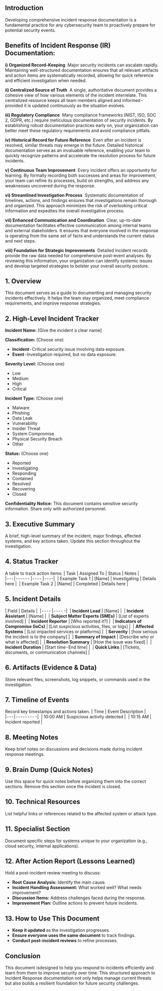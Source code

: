 ## **Introduction**
Developing comprehensive incident response documentation is a fundamental practice for any cybersecurity team to proactively prepare for potential security events.

## **Benefits of Incident Response (IR) Documentation:**

**i) Organized Record-Keeping** 
Major security incidents can escalate rapidly. Maintaining well-structured documentation ensures that all relevant artifacts and action items are systematically recorded, allowing for quick reference and efficient investigation when needed.

**ii) Centralized Source of Truth** 
A single, authoritative document provides a cohesive view of how various elements of the incident interrelate. This centralized resource keeps all team members aligned and informed - provided it is updated continuously as the situation evolves.

**iii) Regulatory Compliance** 
Many compliance frameworks (NIST, ISO, SOC 2, GDPR, etc.) require meticulous documentation of security incidents. By establishing robust documentation practices early on, your organization can better meet these regulatory requirements and avoid compliance pitfalls.

**iv) Historical Record for Future Reference** 
Even after an incident is resolved, similar threats may emerge in the future. Detailed historical documentation serves as an invaluable reference, enabling your team to quickly recognize patterns and accelerate the resolution process for future incidents.

**v) Continuous Team Improvement** 
Every incident offers an opportunity for learning. By formally recording both successes and areas for improvement, your team can refine its processes, build on strengths, and address any weaknesses uncovered during the response.

**vi) Streamlined Investigation Process** 
Systematic documentation of timelines, actions, and findings ensures that investigations remain thorough and organized. This approach minimizes the risk of overlooking critical information and expedites the overall investigative process.

**vii) Enhanced Communication and Coordination** 
Clear, up-to-date documentation facilitates effective communication among internal teams and external stakeholders. It ensures that everyone involved in the response is operating from the same set of facts and understands the current status and next steps.

**viii) Foundation for Strategic Improvements** 
Detailed incident records provide the raw data needed for comprehensive post-event analyses. By reviewing this information, your organization can identify systemic issues and develop targeted strategies to bolster your overall security posture.

## **1. Overview** 
This document serves as a guide to documenting and managing security incidents effectively. It helps the team stay organized, meet compliance requirements, and improve response strategies.

## **2. High-Level Incident Tracker** 
**Incident Name:** [Give the incident a clear name]

**Classification:** (Choose one) 
- **Incident** - Critical security issue involving data exposure. 
- **Event** - Investigation required, but no data exposure.

**Severity Level:** (Choose one) 
- Low 
- Medium 
- High 
- Critical

**Incident Type:** (Choose one) 
- Malware 
- Phishing 
- Data Leak 
- Vulnerability 
- Insider Threat 
- System Compromise 
- Physical Security Breach 
- Other

**Status:** (Choose one) 
- Reported 
- Investigating 
- Responding 
- Contained 
- Resolved 
- Recovering 
- Closed

**Confidentiality Notice:** This document contains sensitive security information. Share only with authorized personnel.

## **3. Executive Summary** 
A brief, high-level summary of the incident, major findings, affected systems, and key actions taken. Update this section throughout the investigation.

## **4. Status Tracker** 
A table to track action items:
| Task | Assigned To | Status | Notes | 
| - - - | - - - - - - | - - - - | - - - -| 
| Example Task 1 | [Name] | Investigating | Details here | 
| Example Task 2 | [Name] | Completed | Details here |

## **5. Incident Details**
| Field | Details | 
| - - - - | - - - - -| 
| **Incident Lead** | [Name] | 
| **Incident Assistant** | [Name] | 
| **Subject Matter Experts (SMEs)** | [List of experts involved] | 
| **Incident Reporter** | [Who reported it?] | 
| **Indicators of Compromise (IoCs)** | [List suspicious activities, files, or logs] | 
| **Affected Systems** | [List impacted services or platforms] | 
| **Serverity** | [how serious the incident is to the company] | 
| **Summary of Impact** | [Describe who or what is affected] | 
| **Resolution Summary** | [How the issue was fixed] | 
| **Incident Duration** | [Start time - End time] | 
| **Quick Links** | [Tickets, documents, or communication channels] |

## **6. Artifacts (Evidence & Data)** 
Store relevant files, screenshots, log snippets, or commands used in the investigation.

## **7. Timeline of Events** 
Record key timestamps and actions taken.
| Time | Event Description | 
| - - - | - - - - - - - - -| 
| 10:00 AM | Suspicious activity detected | 
| 10:15 AM | Incident reported |

## **8. Meeting Notes** 
Keep brief notes on discussions and decisions made during incident response meetings.

## **9. Brain Dump (Quick Notes)** 
Use this space for quick notes before organizing them into the correct sections. Remove this section once the incident is closed.

## **10. Technical Resources** 
List helpful links or references related to the affected system or attack type.

## **11. Specialist Section** 
Document specific steps for systems unique to your organization (e.g., cloud security, internal applications).

## **12. After Action Report (Lessons Learned)** 
Hold a post-incident review meeting to discuss:
- **Root Cause Analysis:** Identify the main cause. 
- **Incident Handling Assessment:** What worked well? What needs improvement? 
- **Discussion Items:** Address challenges faced during the response. 
- **Improvement Plan:** Outline actions to prevent future incidents.

## **13. How to Use This Document** 

- **Keep it updated** as the investigation progresses. 
- **Ensure everyone uses the same document** to track findings. 
- **Conduct post-incident reviews** to refine processes.

## **Conclusion**
This document isdesigned to help you respond to incidents efficiently and learn from them to improve security over time. This structured approach to Incident Response documentation not only helps manage current threats but also builds a resilient foundation for future security challenges.
